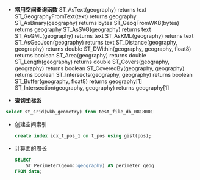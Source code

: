 * **常用空间查询函数**
ST_AsText(geography) returns text
ST_GeographyFromText(text) returns geography
ST_AsBinary(geography) returns bytea
ST_GeogFromWKB(bytea) returns geography
ST_AsSVG(geography) returns text
ST_AsGML(geography) returns text
ST_AsKML(geography) returns text
ST_AsGeoJson(geography) returns text
ST_Distance(geography, geography) returns double
ST_DWithin(geography, geography, float8) returns boolean
ST_Area(geography) returns double
ST_Length(geography) returns double
ST_Covers(geography, geography) returns boolean
ST_CoveredBy(geography, geography) returns boolean
ST_Intersects(geography, geography) returns boolean
ST_Buffer(geography, float8) returns geography[1]
ST_Intersection(geography, geography) returns geography[1]



* **查询坐标系**

~~~sql
select st_srid(wkb_geometry) from test_file_db_0818001
~~~

* 创建空间索引

  ~~~sql
  create index idx_t_pos_1 on t_pos using gist(pos);
  ~~~

* 计算面的周长

  ~~~sql
  SELECT 
      ST_Perimeter(geom::geography) AS perimeter_geog
  FROM data;
  ~~~

  
